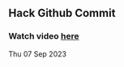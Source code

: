 
 ## Hack Github Commit 
 ### Watch video <a href="https://www.youtube.com">here</a> 
 Thu 07 Sep 2023 
